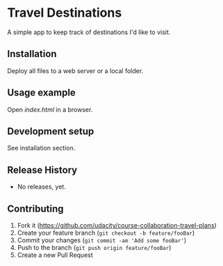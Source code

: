 # Travel Destinations

A simple app to keep track of destinations I'd like to visit.

## Installation

Deploy all files to a web server or a local folder. 


## Usage example

Open _index.html_ in a browser.

## Development setup

See installation section.

## Release History

* No releases, yet.


## Contributing

1. Fork it (<https://github.com/udacity/course-collaboration-travel-plans>)
2. Create your feature branch (`git checkout -b feature/fooBar`)
3. Commit your changes (`git commit -am 'Add some fooBar'`)
4. Push to the branch (`git push origin feature/fooBar`)
5. Create a new Pull Request

